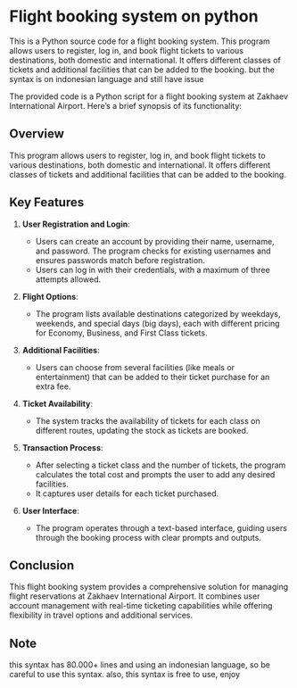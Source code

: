 # Flight booking system on python
This is a Python source code for a flight booking system. This program allows users to register, log in, and book flight tickets to various destinations, both domestic and international. It offers different classes of tickets and additional facilities that can be added to the booking. but the syntax is on indonesian language and still have issue

The provided code is a Python script for a flight booking system at Zakhaev International Airport. Here’s a brief synopsis of its functionality:

## Overview
This program allows users to register, log in, and book flight tickets to various destinations, both domestic and international. It offers different classes of tickets and additional facilities that can be added to the booking.

## Key Features

1. **User Registration and Login**: 
   - Users can create an account by providing their name, username, and password. The program checks for existing usernames and ensures passwords match before registration.
   - Users can log in with their credentials, with a maximum of three attempts allowed.

2. **Flight Options**:
   - The program lists available destinations categorized by weekdays, weekends, and special days (big days), each with different pricing for Economy, Business, and First Class tickets.

3. **Additional Facilities**:
   - Users can choose from several facilities (like meals or entertainment) that can be added to their ticket purchase for an extra fee.

4. **Ticket Availability**:
   - The system tracks the availability of tickets for each class on different routes, updating the stock as tickets are booked.

5. **Transaction Process**:
   - After selecting a ticket class and the number of tickets, the program calculates the total cost and prompts the user to add any desired facilities.
   - It captures user details for each ticket purchased.

6. **User Interface**:
   - The program operates through a text-based interface, guiding users through the booking process with clear prompts and outputs.

## Conclusion
This flight booking system provides a comprehensive solution for managing flight reservations at Zakhaev International Airport. It combines user account management with real-time ticketing capabilities while offering flexibility in travel options and additional services.

## Note
this syntax has 80.000+ lines and using an indonesian language, so be careful to use this syntax. also, this syntax is free to use, enjoy
